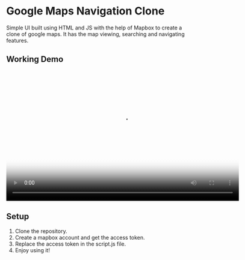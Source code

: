 # Google Maps Navigation Clone
Simple UI built using HTML and JS with the help of Mapbox to create a clone of google maps. It has the map viewing, searching and navigating features.

## Working Demo
<meta http-equiv="X-UA-Compatible" content="IE=Edge,chrome=1">
<video poster="resources\preview.PNG" width="618" height="347" controls preload> 
    <source src="resources\screen-capture.webm" media="only screen and (min-device-width: 568px)"></source> 
    <source src="resources\screen-capture.webm" media="only screen and (max-device-width: 568px)"></source> 
    <source src="resources\screen-capture.webm"></source> 
</video>

## Setup
1. Clone the repository.
2. Create a mapbox account and get the access token.
3. Replace the access token in the script.js file.
4. Enjoy using it!